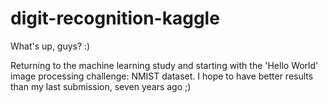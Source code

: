 # digit-recognition-kaggle

What's up, guys? :) 

Returning to the machine learning study and starting with the 'Hello World' image processing challenge: NMIST dataset. I hope to have better results than my last submission, seven years ago ;)
